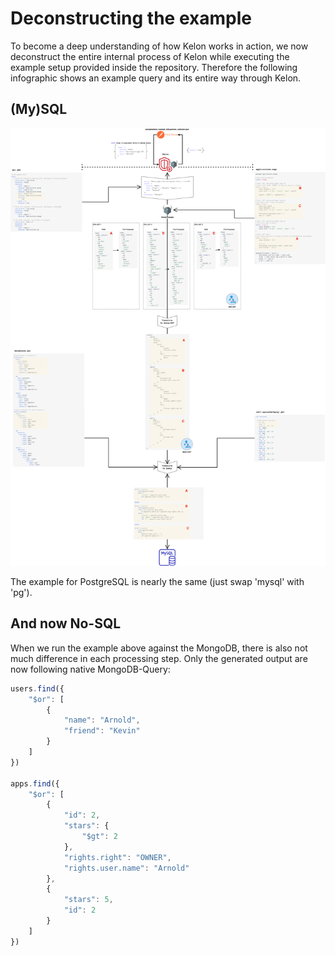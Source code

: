 # Deconstructing the example

To become a deep understanding of how Kelon works in action, we now deconstruct the entire internal process of Kelon while executing the example setup provided inside the repository. Therefore the following infographic shows an example query and its entire way through Kelon.

## (My)SQL

![Example_Query_MySQL](../img/kelon/Example_Query_MySQL.png)

The example for PostgreSQL is nearly the same (just swap 'mysql' with 'pg').

## And now No-SQL

When we run the example above against the MongoDB, there is also not much difference in each processing step.
Only the generated output are now following native MongoDB-Query:

```js
users.find({ 
    "$or": [ 
        {
            "name": "Arnold", 
            "friend": "Kevin"
        } 
    ] 
})

apps.find({ 
    "$or": [ 
        {
            "id": 2, 
            "stars": { 
                "$gt": 2 
            }, 
            "rights.right": "OWNER", 
            "rights.user.name": "Arnold"
        }, 
        {
            "stars": 5, 
            "id": 2
        } 
    ]
})
```